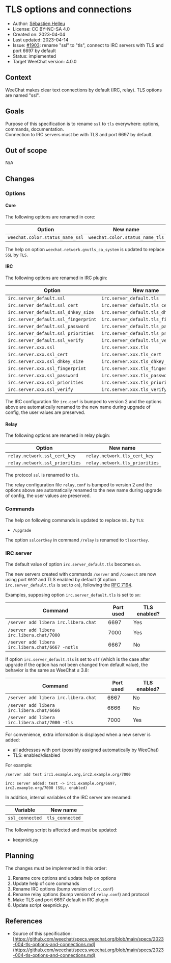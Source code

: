 # TLS options and connections

- Author: [Sébastien Helleu](https://github.com/flashcode)
- License: CC BY-NC-SA 4.0
- Created on: 2023-04-04
- Last updated: 2023-04-14
- Issue: [#1903](https://github.com/weechat/weechat/issues/1903): rename "ssl" to "tls", connect to IRC servers with TLS and port 6697 by default
- Status: implemented
- Target WeeChat version: 4.0.0

## Context

WeeChat makes clear text connections by default (IRC, relay).
TLS options are named "ssl".

## Goals

Purpose of this specification is to rename `ssl` to `tls` everywhere: options, commands, documentation.\
Connection to IRC servers must be with TLS and port 6697 by default.

## Out of scope

N/A

## Changes

### Options

#### Core

The following options are renamed in core:

Option                          | New name
------------------------------- | -------------------------------
`weechat.color.status_name_ssl` | `weechat.color.status_name_tls`

The help on option `weechat.network.gnutls_ca_system` is updated to replace `SSL` by `TLS`.

#### IRC

The following options are renamed in IRC plugin:

Option                               | New name
------------------------------------ | ------------------------------------
`irc.server_default.ssl`             | `irc.server_default.tls`
`irc.server_default.ssl_cert`        | `irc.server_default.tls_cert`
`irc.server_default.ssl_dhkey_size`  | `irc.server_default.tls_dhkey_size`
`irc.server_default.ssl_fingerprint` | `irc.server_default.tls_fingerprint`
`irc.server_default.ssl_password`    | `irc.server_default.tls_password`
`irc.server_default.ssl_priorities`  | `irc.server_default.tls_priorities`
`irc.server_default.ssl_verify`      | `irc.server_default.tls_verify`
`irc.server.xxx.ssl`                 | `irc.server.xxx.tls`
`irc.server.xxx.ssl_cert`            | `irc.server.xxx.tls_cert`
`irc.server.xxx.ssl_dhkey_size`      | `irc.server.xxx.tls_dhkey_size`
`irc.server.xxx.ssl_fingerprint`     | `irc.server.xxx.tls_fingerprint`
`irc.server.xxx.ssl_password`        | `irc.server.xxx.tls_password`
`irc.server.xxx.ssl_priorities`      | `irc.server.xxx.tls_priorities`
`irc.server.xxx.ssl_verify`          | `irc.server.xxx.tls_verify`

The IRC configuration file `irc.conf` is bumped to version 2 and the options above are automatically renamed to the new name during upgrade of config, the user values are preserved.

#### Relay

The following options are renamed in relay plugin:

Option                         | New name
------------------------------ | ------------------------------
`relay.network.ssl_cert_key`   | `relay.network.tls_cert_key`
`relay.network.ssl_priorities` | `relay.network.tls_priorities`

The protocol `ssl` is renamed to `tls`.

The relay configuration file `relay.conf` is bumped to version 2 and the options above are automatically renamed to the new name during upgrade of config, the user values are preserved.

### Commands

The help on following commands is updated to replace `SSL` by `TLS`:

- `/upgrade`

The option `sslcertkey` in command `/relay` is renamed to `tlscertkey`.

### IRC server

The default value of option `irc.server_default.tls` becomes `on`.

The new servers created with commands `/server` and `/connect` are now using port `6697` and TLS enabled by default (if option `irc.server_default.tls` is set to `on`), following the [RFC 7194](https://www.rfc-editor.org/rfc/rfc7194).

Examples, supposing option `irc.server_default.tls` is set to `on`:

Command                                          | Port used | TLS enabled?
------------------------------------------------ | --------- | ------------
`/server add libera irc.libera.chat`             | 6697      | Yes
`/server add libera irc.libera.chat/7000`        | 7000      | Yes
`/server add libera irc.libera.chat/6667 -notls` | 6667      | No

If option `irc.server_default.tls` is set to `off` (which is the case after upgrade if the option has not been changed from default value), the behavior is the same as WeeChat ≤ 3.8:

Command                                        | Port used | TLS enabled?
---------------------------------------------- | --------- | ------------
`/server add libera irc.libera.chat`           | 6667      | No
`/server add libera irc.libera.chat/6666`      | 6666      | No
`/server add libera irc.libera.chat/7000 -tls` | 7000      | Yes

For convenience, extra information is displayed when a new server is added:

- all addresses with port (possibly assigned automatically by WeeChat)
- TLS: enabled/disabled

For example:

```text
/server add test irc1.example.org,irc2.example.org/7000

irc: server added: test -> irc1.example.org/6697, irc2.example.org/7000 (SSL: enabled)
```

In addition, internal variables of the IRC server are renamed:

Variable        | New name
--------------- | ---------------
`ssl_connected` | `tls_connected`

The following script is affected and must be updated:

- keepnick.py

## Planning

The changes must be implemented in this order:

1. Rename core options and update help on options
2. Update help of core commands
3. Rename IRC options (bump version of `irc.conf`)
4. Rename relay options (bump version of `relay.conf`) and protocol
5. Make TLS and port 6697 default in IRC plugin
6. Update script keepnick.py.

## References

- Source of this specification: [https://github.com/weechat/specs.weechat.org/blob/main/specs/2023-004-tls-options-and-connections.md](https://github.com/weechat/specs.weechat.org/blob/main/specs/2023-004-tls-options-and-connections.md)
